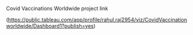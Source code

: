 Covid Vaccinations Worldwide project link

(https://public.tableau.com/app/profile/rahul.raj2954/viz/CovidVaccinationworldwide/Dashboard1?publish=yes)
